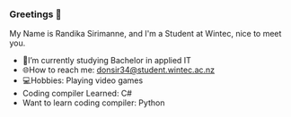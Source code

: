 ### Greetings 👋

My Name is Randika Sirimanne, and I'm a Student at Wintec, nice to meet you.

-  📖I’m currently studying Bachelor in applied IT
-  🌐How to reach me: donsir34@student.wintec.ac.nz
-  💻Hobbies: Playing video games
-  Coding compiler Learned: C#
-  Want to learn coding compiler: Python

